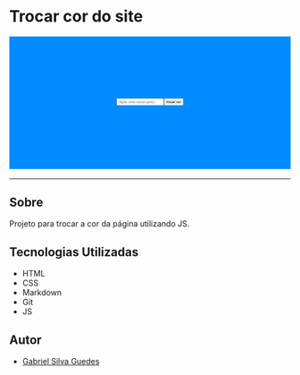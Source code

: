 ﻿# Trocar cor do site

![](./preview.png)

---

## Sobre
Projeto para trocar a cor da página utilizando JS.


## Tecnologias Utilizadas
- HTML
- CSS
- Markdown
- Git
- JS

## Autor
- [Gabriel Silva Guedes](https://www.linkedin.com/in/gabriel-guedes-84b507327/)
